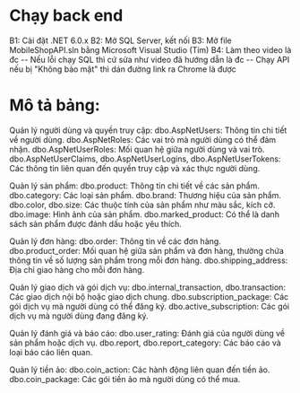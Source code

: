 # Chạy back end
B1: Cài đặt .NET 6.0.x
B2: Mở SQL Server, kết nối
B3: Mở file MobileShopAPI.sln bằng Microsoft Visual Studio (Tím)
B4: Làm theo video là đc
-- Nếu lỗi chạy SQL thì cứ sửa như video đã hướng dẫn là đc
-- Chạy API nếu bị "Không bảo mật" thì dán đường link ra Chrome là được


# Mô tả bảng:
Quản lý người dùng và quyền truy cập:
    dbo.AspNetUsers: Thông tin chi tiết về người dùng.
    dbo.AspNetRoles: Các vai trò mà người dùng có thể đảm nhận.
    dbo.AspNetUserRoles: Mối quan hệ giữa người dùng và vai trò.
    dbo.AspNetUserClaims, dbo.AspNetUserLogins, dbo.AspNetUserTokens: Các thông tin liên quan đến quyền truy cập và xác thực người dùng.

Quản lý sản phẩm:
    dbo.product: Thông tin chi tiết về các sản phẩm.
    dbo.category: Các loại sản phẩm.
    dbo.brand: Thương hiệu của sản phẩm.
    dbo.color, dbo.size: Các thuộc tính của sản phẩm như màu sắc, kích cỡ.
    dbo.image: Hình ảnh của sản phẩm.
    dbo.marked_product: Có thể là danh sách sản phẩm được đánh dấu hoặc yêu thích.

Quản lý đơn hàng:
    dbo.order: Thông tin về các đơn hàng.
    dbo.product_order: Mối quan hệ giữa sản phẩm và đơn hàng, thường chứa thông tin về số lượng sản phẩm trong mỗi đơn hàng.
    dbo.shipping_address: Địa chỉ giao hàng cho mỗi đơn hàng.

Quản lý giao dịch và gói dịch vụ:
    dbo.internal_transaction, dbo.transaction: Các giao dịch nội bộ hoặc giao dịch chung.
    dbo.subscription_package: Các gói dịch vụ mà người dùng có thể đăng ký.
    dbo.active_subscription: Các gói dịch vụ mà người dùng đang đăng ký.

Quản lý đánh giá và báo cáo:
    dbo.user_rating: Đánh giá của người dùng về sản phẩm hoặc dịch vụ.
    dbo.report, dbo.report_category: Các báo cáo và loại báo cáo liên quan.

Quản lý tiền ảo:
    dbo.coin_action: Các hành động liên quan đến tiền ảo.
    dbo.coin_package: Các gói tiền ảo mà người dùng có thể mua.